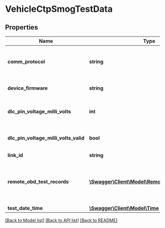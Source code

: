 # VehicleCtpSmogTestData

## Properties
Name | Type | Description | Notes
------------ | ------------- | ------------- | -------------
**comm_protocol** | **string** | CAN bus communication protocol as detected by the vehicle gateway. | [optional] 
**device_firmware** | **string** | CTP firmware version as reported by the vehicle gateway. | [optional] 
**dlc_pin_voltage_milli_volts** | **int** | Positive battery voltage as detected by the vehicle gateway reported in millivolts. | [optional] 
**dlc_pin_voltage_milli_volts_valid** | **bool** | Indicates DlcPinVoltageMilliVolts was successfully read from the CAN bus. | [optional] 
**link_id** | **string** | Device serial number. | [optional] 
**remote_obd_test_records** | [**\Swagger\Client\Model\RemoteObdTestRecords[]**](RemoteObdTestRecords.md) | Contains all of the specific OBD data collected for a single ECU present on a vehicle. There can can be multiple ECUs on a vehicle. | [optional] 
**test_date_time** | [**\Swagger\Client\Model\Time**](Time.md) |  | [optional] 

[[Back to Model list]](../README.md#documentation-for-models) [[Back to API list]](../README.md#documentation-for-api-endpoints) [[Back to README]](../README.md)


